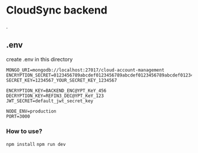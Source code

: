 # CloudSync backend
 .

## .env
create .env in this directory

```
MONGO_URI=mongodb://localhost:27017/cloud-account-management
ENCRYPTION_SECRET=0123456789abcdef0123456789abcdef0123456789abcdef0123456789abcdef
SECRET_KEY=1234567_YOUR_SECRET_KEY_1234567

ENCRYPTION_KEY=BACKEND_ENC@YPT_KeY_456
DECRYPTION_KEY=REFIN3_DEC@YPT_KeY_123
JWT_SECRET=default_jwt_secret_key

NODE_ENV=production
PORT=3000

```

### How to use?
```npm install```
```npm run dev```